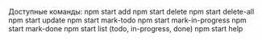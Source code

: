 Доступные команды:
npm start add
npm start delete
npm start delete-all
npm start update
npm start mark-todo
npm start mark-in-progress
npm start mark-done
npm start list (todo, in-progress, done)
npm start help